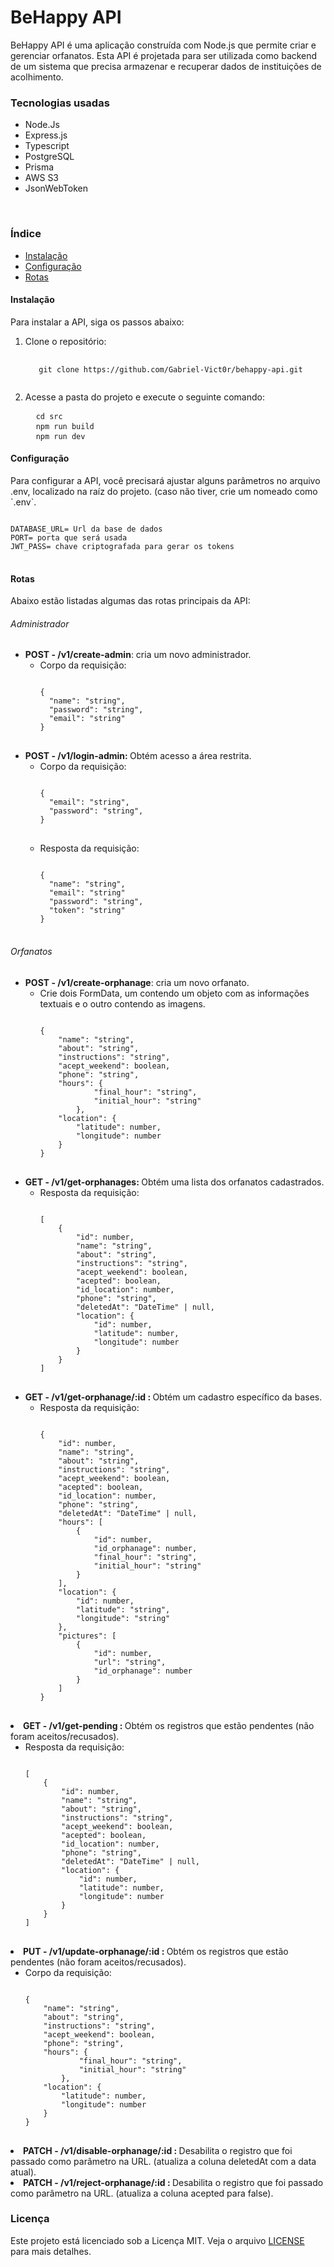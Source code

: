<h1>BeHappy API</h1>
<p>BeHappy API é uma aplicação construída com Node.js que permite criar e gerenciar orfanatos. Esta API é projetada para ser utilizada como backend de um sistema que precisa armazenar e recuperar dados de instituições de acolhimento.</p>

<h3>Tecnologias usadas</h3>
<ul>
<li>Node.Js</li>
<li>Express.js</li>
<li>Typescript</li>
<li>PostgreSQL</li>
<li>Prisma</li>
<li>AWS S3</li>
<li>JsonWebToken</li>
</ul>
<br>
<h3>Índice</h3>
<ul>
<li><a href="#instalacao">Instalação</a></li>
<li><a href="#configuracao">Configuração</a></li>
<li><a href="#rotas">Rotas</a></li>
</ul>

<h4 id="instalacao">Instalação</h4>
<p>Para instalar a API, siga os passos abaixo:
</p>
<ol><li>
Clone o repositório: 
</li>
<pre>
  <code>
   git clone https://github.com/Gabriel-Vict0r/behappy-api.git
  </code>
</pre>
<li>Acesse a pasta do projeto e execute o seguinte comando: <br>
<pre>
  <code>cd src</code>
  <code>npm run build</code>
  <code>npm run dev</code>
</pre>
</li>
</ol>
<h4 id="configuracao">Configuração</h4>
<p>Para configurar a API, você precisará ajustar alguns parâmetros no arquivo .env, localizado na raíz do projeto. (caso não tiver, crie um nomeado como `.env`.</p>
<pre>
<code>
DATABASE_URL= Url da base de dados
PORT= porta que será usada
JWT_PASS= chave criptografada para gerar os tokens
</code>
</pre>
<h4 id="rotas">Rotas</h4>
<p>Abaixo estão listadas algumas das rotas principais da API:</p>
<h6>Administrador</h6>
<ul>

<li><b>POST - /v1/create-admin</b>: cria um novo administrador.
<ul>
<li>
Corpo da requisição:
<pre>
<code>
{
  "name": "string",
  "password": "string",
  "email": "string"
}
</code>
</pre>
</li>
</ul>
</li>

<li><b>POST - /v1/login-admin: </b> Obtém acesso a área restrita.
<ul>
<li>Corpo da requisição:
<pre>
<code>
{
  "email": "string",
  "password": "string",
}
</code>
</pre></li>
<li>Resposta da requisição:
<pre>
<code>
{
  "name": "string",
  "email": "string"
  "password": "string",
  "token": "string"
}
</code>
</pre></li>
</ul>
</li>
</ul>
<h6>Orfanatos</h6>
<ul>

<li><b>POST - /v1/create-orphanage</b>: cria um novo orfanato.
<ul>
<li>
Crie dois FormData, um contendo um objeto com as informações textuais e o outro contendo as imagens.
<pre>
<code>
{
	"name": "string",
	"about": "string",
	"instructions": "string",
	"acept_weekend": boolean,
	"phone": "string",
	"hours": {
			"final_hour": "string",
			"initial_hour": "string"
		},
	"location": {
		"latitude": number,
		"longitude": number
	}
}
</code>
</pre>
</li>
</ul>
</li>

<li><b>GET - /v1/get-orphanages: </b> Obtém uma lista dos orfanatos cadastrados.
<ul>
<li>Resposta da requisição:
<pre>
<code>
[
	{
		"id": number,
		"name": "string",
		"about": "string",
		"instructions": "string",
		"acept_weekend": boolean,
		"acepted": boolean,
		"id_location": number,
		"phone": "string",
		"deletedAt": "DateTime" | null,
		"location": {
			"id": number,
			"latitude": number,
			"longitude": number
		}
	}
]
</code>
</pre></li>
</ul>
</li>


<li><b>GET - /v1/get-orphanage/:id : </b> Obtém um cadastro específico da bases.
<ul>
<li>Resposta da requisição:
<pre>
<code>
{
	"id": number,
	"name": "string",
	"about": "string",
	"instructions": "string",
	"acept_weekend": boolean,
	"acepted": boolean,
	"id_location": number,
	"phone": "string",
	"deletedAt": "DateTime" | null,
	"hours": [
		{
			"id": number,
			"id_orphanage": number,
			"final_hour": "string",
			"initial_hour": "string"
		}
	],
	"location": {
		"id": number,
		"latitude": "string",
		"longitude": "string"
	},
	"pictures": [
		{
			"id": number,
			"url": "string",
			"id_orphanage": number
		}
	]
}
</code>
</pre></li>
</ul>
</li>
</ul>

<li><b>GET - /v1/get-pending : </b> Obtém os registros que estão pendentes (não foram aceitos/recusados).
<ul>
<li>Resposta da requisição:
<pre>
<code>
[
	{
		"id": number,
		"name": "string",
		"about": "string",
		"instructions": "string",
		"acept_weekend": boolean,
		"acepted": boolean,
		"id_location": number,
		"phone": "string",
		"deletedAt": "DateTime" | null,
		"location": {
			"id": number,
			"latitude": number,
			"longitude": number
		}
	}
]
</code>
</pre></li>
</ul>
</li>
</ul>


<li><b>PUT - /v1/update-orphanage/:id : </b> Obtém os registros que estão pendentes (não foram aceitos/recusados).
<ul>
<li>Corpo da requisição:
<pre>
<code>
{
	"name": "string",
	"about": "string",
	"instructions": "string",
	"acept_weekend": boolean,
	"phone": "string",
	"hours": {
			"final_hour": "string",
			"initial_hour": "string"
		},
	"location": {
		"latitude": number,
		"longitude": number
	}
}
</code>
</pre></li>
</ul>
</li>
</ul>


<li><b>PATCH - /v1/disable-orphanage/:id : </b> Desabilita o registro que foi passado como parâmetro na URL. (atualiza a coluna deletedAt com a data atual).
</li>
<li><b>PATCH - /v1/reject-orphanage/:id : </b> Desabilita o registro que foi passado como parâmetro na URL. (atualiza a coluna acepted para false).
</li>
</ul>

<h3>Licença</h3>
<p>Este projeto está licenciado sob a Licença MIT. Veja o arquivo <a href="LICENSE">LICENSE</a> para mais detalhes.
</p>